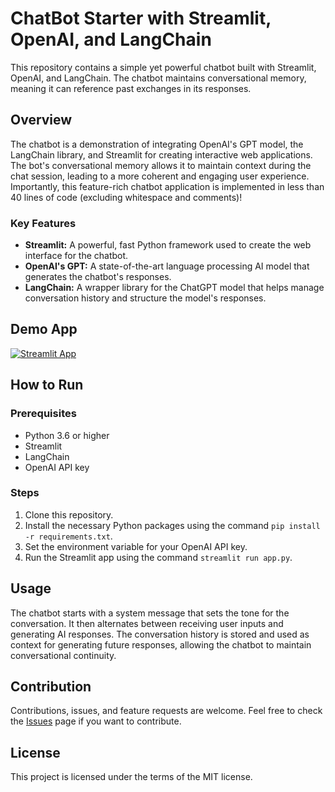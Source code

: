 # ChatBot Starter with Streamlit, OpenAI, and LangChain

This repository contains a simple yet powerful chatbot built with Streamlit, OpenAI, and LangChain. The chatbot maintains conversational memory, meaning it can reference past exchanges in its responses.

## Overview

The chatbot is a demonstration of integrating OpenAI's GPT model, the LangChain library, and Streamlit for creating interactive web applications. The bot's conversational memory allows it to maintain context during the chat session, leading to a more coherent and engaging user experience. Importantly, this feature-rich chatbot application is implemented in less than 40 lines of code (excluding whitespace and comments)!

### Key Features

- **Streamlit:** A powerful, fast Python framework used to create the web interface for the chatbot.
- **OpenAI's GPT:** A state-of-the-art language processing AI model that generates the chatbot's responses.
- **LangChain:** A wrapper library for the ChatGPT model that helps manage conversation history and structure the model's responses.

## Demo App

[![Streamlit App](https://static.streamlit.io/badges/streamlit_badge_black_white.svg)](https://chatbot-starter.streamlit.app/)

## How to Run

### Prerequisites

- Python 3.6 or higher
- Streamlit
- LangChain
- OpenAI API key

### Steps

1. Clone this repository.
2. Install the necessary Python packages using the command `pip install -r requirements.txt`.
3. Set the environment variable for your OpenAI API key.
4. Run the Streamlit app using the command `streamlit run app.py`.

## Usage

The chatbot starts with a system message that sets the tone for the conversation. It then alternates between receiving user inputs and generating AI responses. The conversation history is stored and used as context for generating future responses, allowing the chatbot to maintain conversational continuity.

## Contribution

Contributions, issues, and feature requests are welcome. Feel free to check the [Issues](https://github.com/AustonianAI/ChatBot_Starter/issues) page if you want to contribute.

## License

This project is licensed under the terms of the MIT license.
